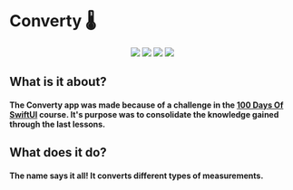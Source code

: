 #  Converty 🌡️
<p align="center">
  <img src="https://media.giphy.com/media/sm8KZiOwRKSxVd4fbO/giphy.gif">
  <img src="https://media.giphy.com/media/sfMJ5DNXBttLy9OagK/giphy.gif">
  <img src="https://media.giphy.com/media/0KKm6m3wYZS8LYrPJQ/giphy.gif">
  <img src="https://media.giphy.com/media/1RVpcDkSCii9AQqCec/giphy.gif">
</p>

## What is it about?
#### The Converty app was made because of a challenge in the [100 Days Of SwiftUI](https://www.hackingwithswift.com/100/swiftui) course. It's purpose was to consolidate the knowledge gained through the last lessons.

## What does it do?
#### The name says it all! It converts different types of measurements.
